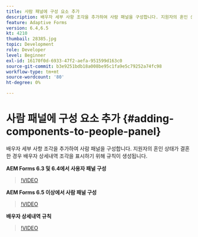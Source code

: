 ```yaml
---
title: 사람 패널에 구성 요소 추가
description: 배우자 세부 사항 조각을 추가하여 사람 패널을 구성합니다. 지원자의 혼인 상태가 결혼한 경우 배우자 상세내역 조각을 표시하기 위해 규칙이 생성됩니다.
feature: Adaptive Forms
version: 6.4,6.5
kt: 4210
thumbail: 28385.jpg
topic: Development
role: Developer
level: Beginner
exl-id: 16170f0d-6933-47f2-aefa-951599d163c0
source-git-commit: b3e9251bdb18a008be95c1fa9e5c79252a74fc98
workflow-type: tm+mt
source-wordcount: '80'
ht-degree: 0%

---
```


# 사람 패널에 구성 요소 추가 {#adding-components-to-people-panel}

배우자 세부 사항 조각을 추가하여 사람 패널을 구성합니다. 지원자의 혼인 상태가 결혼한 경우 배우자 상세내역 조각을 표시하기 위해 규칙이 생성됩니다.

**AEM Forms 6.3 및 6.4에서 사용자 패널 구성**

>[!VIDEO](https://video.tv.adobe.com/v/22193?quality=12&learn=on)

**AEM Forms 6.5 이상에서 사람 패널 구성**

>[!VIDEO](https://video.tv.adobe.com/v/28385?quality=12&learn=on)

**배우자 상세내역 규칙**

>[!VIDEO](https://video.tv.adobe.com/v/22195?quality=12&learn=on)
